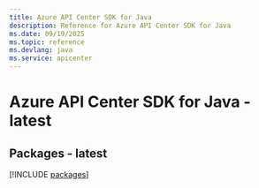 ```yaml
---
title: Azure API Center SDK for Java
description: Reference for Azure API Center SDK for Java
ms.date: 09/19/2025
ms.topic: reference
ms.devlang: java
ms.service: apicenter
---
```

# Azure API Center SDK for Java - latest
## Packages - latest
[!INCLUDE [packages](api-center-index.md)]